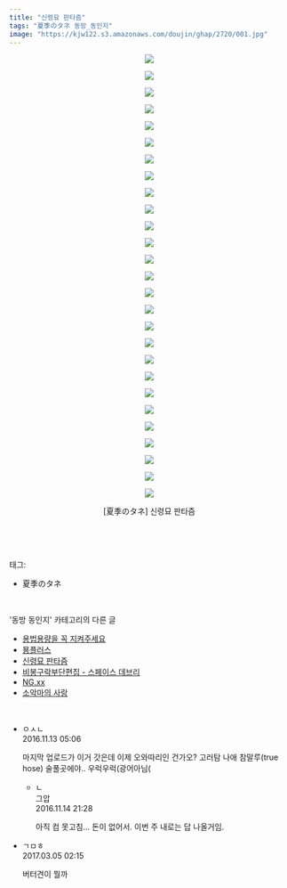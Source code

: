 ```yaml
---
title: "신령묘 판타즘"
tags: "夏季のタネ 동방_동인지"
image: "https://kjw122.s3.amazonaws.com/doujin/ghap/2720/001.jpg"
---
```

<div class="article">
<p style="text-align: center; clear: none; float: none;"><img src="{{ site.imgserver5 }}/ghap/2720/001.jpg"/></p>
<p style="text-align: center; clear: none; float: none;"><img src="{{ site.imgserver5 }}/ghap/2720/002.jpg"/></p>
<p style="text-align: center; clear: none; float: none;"><img src="{{ site.imgserver5 }}/ghap/2720/003.jpg"/></p>
<p style="text-align: center; clear: none; float: none;"><img src="{{ site.imgserver5 }}/ghap/2720/004.jpg"/></p>
<p style="text-align: center; clear: none; float: none;"><img src="{{ site.imgserver5 }}/ghap/2720/005.jpg"/></p>
<p style="text-align: center; clear: none; float: none;"><img src="{{ site.imgserver5 }}/ghap/2720/006.jpg"/></p>
<p style="text-align: center; clear: none; float: none;"><img src="{{ site.imgserver5 }}/ghap/2720/007.jpg"/></p>
<p style="text-align: center; clear: none; float: none;"><img src="{{ site.imgserver5 }}/ghap/2720/008.jpg"/></p>
<p style="text-align: center; clear: none; float: none;"><img src="{{ site.imgserver5 }}/ghap/2720/009.jpg"/></p>
<p style="text-align: center; clear: none; float: none;"><img src="{{ site.imgserver5 }}/ghap/2720/010.jpg"/></p>
<p style="text-align: center; clear: none; float: none;"><img src="{{ site.imgserver5 }}/ghap/2720/011.jpg"/></p>
<p style="text-align: center; clear: none; float: none;"><img src="{{ site.imgserver5 }}/ghap/2720/012.jpg"/></p>
<p style="text-align: center; clear: none; float: none;"><img src="{{ site.imgserver5 }}/ghap/2720/013.jpg"/></p>
<p style="text-align: center; clear: none; float: none;"><img src="{{ site.imgserver5 }}/ghap/2720/014.jpg"/></p>
<p style="text-align: center; clear: none; float: none;"><img src="{{ site.imgserver5 }}/ghap/2720/015.jpg"/></p>
<p style="text-align: center; clear: none; float: none;"><img src="{{ site.imgserver5 }}/ghap/2720/016.jpg"/></p>
<p style="text-align: center; clear: none; float: none;"><img src="{{ site.imgserver5 }}/ghap/2720/017.jpg"/></p>
<p style="text-align: center; clear: none; float: none;"><img src="{{ site.imgserver5 }}/ghap/2720/018.jpg"/></p>
<p style="text-align: center; clear: none; float: none;"><img src="{{ site.imgserver5 }}/ghap/2720/019.jpg"/></p>
<p style="text-align: center; clear: none; float: none;"><img src="{{ site.imgserver5 }}/ghap/2720/020.jpg"/></p>
<p style="text-align: center; clear: none; float: none;"><img src="{{ site.imgserver5 }}/ghap/2720/021.jpg"/></p>
<p style="text-align: center; clear: none; float: none;"><img src="{{ site.imgserver5 }}/ghap/2720/022.jpg"/></p>
<p style="text-align: center; clear: none; float: none;"><img src="{{ site.imgserver5 }}/ghap/2720/023.jpg"/></p>
<p style="text-align: center; clear: none; float: none;"><img src="{{ site.imgserver5 }}/ghap/2720/024.jpg"/></p>
<p style="text-align: center; clear: none; float: none;"><img src="{{ site.imgserver5 }}/ghap/2720/025.jpg"/></p>
<p style="text-align: center; clear: none; float: none;"><img src="{{ site.imgserver5 }}/ghap/2720/026.jpg"/></p>
<p style="text-align: center; clear: none; float: none;"><img src="{{ site.imgserver5 }}/ghap/2720/027.jpg"/></p>
<p style="text-align: center; clear: none; float: none;">[夏季のタネ] 신령묘 판타즘</p>
<p><br/></p>
</div><br/>
<div class="tagTrail">
<p>태그: </p>
<ul>
<li>夏季のタネ</li>
</ul>
</div><br/>
<div class="another">
<p>'동방 동인지' 카테고리의 다른 글</p>
<ul>
<li><a href="/ghap_2727">용법용량을 꼭 지켜주세요</a></li>
<li><a href="/ghap_2726">묭플러스</a></li>
<li><a href="/ghap_2720">신령묘 판타즘</a></li>
<li><a href="/ghap_2719">비봉구락부단편집 - 스페이스 데브리</a></li>
<li><a href="/ghap_2718">NG.xx</a></li>
<li><a href="/ghap_2717">소악마의 사랑</a></li>
</ul>
</div><br/>
<div class="cb_module cb_fluid">
<div class="cb_wrt cb_profile">
<div class="comment">
<ul>
<li class="cb_thumb_off" id="comment14848377">
<div class="cb_comment_area">
<div class="cb_info_area">
<div class="cb_section">
<span class="cb_nick_name">ㅇㅅㄴ</span>
</div>
<div class="cb_section">
<span class="cb_date">2016.11.13 05:06 </span>
</div>
</div>
<div class="cb_dsc_comment">
<p class="cb_dsc">
											마지막 업로드가 이거 갓은데 이제 오와따리인 건가오? 고러탐 나애 참말루(true hose)  술풀곳에야.. 우럭우럭(광어아님(
										</p>
</div>
<ul>
<li class="cb_thumb_off" id="comment14849554">
<span class="cb_bu_subnode">ㄴ</span>
<div class="cb_comment_area">
<div class="cb_info_area">
<div class="cb_section">
<span class="cb_nick_name">그압</span>
</div>
<div class="cb_section">
<span class="cb_date">2016.11.14 21:28 </span>
</div>
</div>
<div class="cb_dsc_comment">
<p class="cb_dsc">
																아직 컴 못고침... 돈이 없어서. 이번 주 내로는 답 나올거임.
															</p>
</div>
</div>
</li>
</ul>
</div></li>
<li class="cb_thumb_off" id="comment14931578">
<div class="cb_comment_area">
<div class="cb_info_area">
<div class="cb_section">
<span class="cb_nick_name">ㄱㅁㅎ</span>
</div>
<div class="cb_section">
<span class="cb_date">2017.03.05 02:15 </span>
</div>
</div>
<div class="cb_dsc_comment">
<p class="cb_dsc">
											버터견이 뭘까
										</p>
</div>
</div></li>
</ul>
</div>
</div><!-- commentList close -->
</div><br/>
